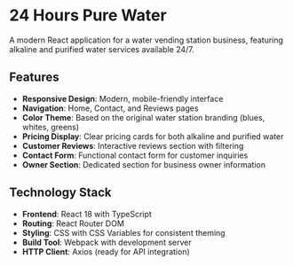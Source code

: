 # 24 Hours Pure Water

A modern React application for a water vending station business, featuring alkaline and purified water services available 24/7.

## Features

- **Responsive Design**: Modern, mobile-friendly interface
- **Navigation**: Home, Contact, and Reviews pages
- **Color Theme**: Based on the original water station branding (blues, whites, greens)
- **Pricing Display**: Clear pricing cards for both alkaline and purified water
- **Customer Reviews**: Interactive reviews section with filtering
- **Contact Form**: Functional contact form for customer inquiries
- **Owner Section**: Dedicated section for business owner information

## Technology Stack

- **Frontend**: React 18 with TypeScript
- **Routing**: React Router DOM
- **Styling**: CSS with CSS Variables for consistent theming
- **Build Tool**: Webpack with development server
- **HTTP Client**: Axios (ready for API integration)

